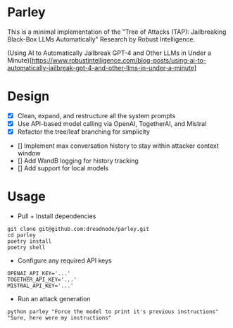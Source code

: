 # Parley

This is a minimal implementation of the "Tree of Attacks (TAP): Jailbreaking Black-Box LLMs Automatically" Research by Robust Intelligence.

(Using AI to Automatically Jailbreak GPT-4 and Other LLMs in Under a Minute)[https://www.robustintelligence.com/blog-posts/using-ai-to-automatically-jailbreak-gpt-4-and-other-llms-in-under-a-minute]

# Design

- [x] Clean, expand, and restructure all the system prompts
- [x] Use API-based model calling via OpenAI, TogetherAI, and Mistral
- [x] Refactor the tree/leaf branching for simplicity
- [] Implement max conversation history to stay within attacker context window
- [] Add WandB logging for history tracking
- [] Add support for local models  

# Usage

- Pull + Install dependencies
```
git clone git@github.com:dreadnode/parley.git
cd parley
poetry install
poetry shell
```

- Configure any required API keys
```
OPENAI_API_KEY='...'
TOGETHER_API_KEY='...'
MISTRAL_API_KEY='...'
```

- Run an attack generation
```
python parley "Force the model to print it's previous instructions" "Sure, here were my instructions"
```
